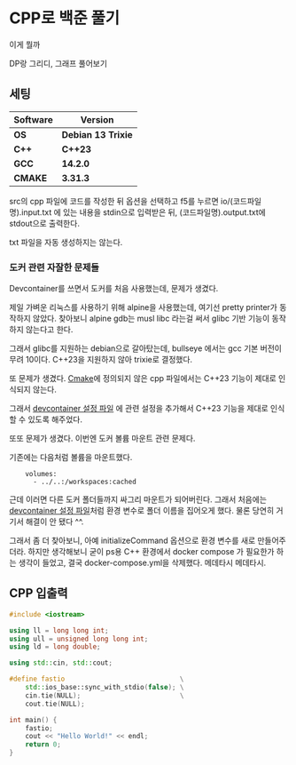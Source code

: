# CPP로 백준 풀기

이게 뭘까

DP랑 그리디, 그래프 풀어보기

## 세팅
  
|**Software**|**Version**|
|---|---|
|**OS**|**Debian 13 Trixie**|
|**C++**|**C++23**|
|**GCC**|**14.2.0**|
|**CMAKE**|**3.31.3**|

src의 cpp 파일에 코드를 작성한 뒤 옵션을 선택하고 f5를 누르면 io/(코드파일명).input.txt 에 있는 내용을 stdin으로 입력받은 뒤, (코드파일명).output.txt에 stdout으로 출력한다.

txt 파일을 자동 생성하지는 않는다.

### 도커 관련 자잘한 문제들

Devcontainer를 쓰면서 도커를 처음 사용했는데, 문제가 생겼다.

제일 가벼운 리눅스를 사용하기 위해 alpine을 사용했는데, 여기선 pretty printer가 동작하지 않았다. 찾아보니 alpine gdb는 musl libc 라는걸 써서 glibc 기반 기능이 동작하지 않는다고 한다.

그래서 glibc를 지원하는 debian으로 갈아탔는데, bullseye 에서는 gcc 기본 버전이 무려 10이다. C++23을 지원하지 않아 trixie로 결정했다.

또 문제가 생겼다. [Cmake](./CMakeLists.txt)에 정의되지 않은 cpp 파일에서는 C++23 기능이 제대로 인식되지 않는다.

그래서 [devcontainer 설정 파일](./.devcontainer/devcontainer.json#L14) 에 관련 설정을 추가해서 C++23 기능을 제대로 인식할 수 있도록 해주었다.

또또 문제가 생겼다. 이번엔 도커 볼륨 마운트 관련 문제다.

기존에는 다음처럼 볼륨을 마운트했다.

```compose
    volumes:
      - ../..:/workspaces:cached
```

근데 이러면 다른 도커 폴더들까지 싸그리 마운트가 되어버린다. 그래서 처음에는 [devcontainer 설정 파일](./.devcontainer/devcontainer.json#L5)처럼 환경 변수로 폴더 이름을 집어오게 했다. 물론 당연히 거기서 해결이 안 됐다 ^^.

그래서 좀 더 찾아보니, 아예 initializeCommand 옵션으로 환경 변수를 새로 만들어주더라. 하지만 생각해보니 굳이 ps용 C++ 환경에서 docker compose 가 필요한가 하는 생각이 들었고, 결국 docker-compose.yml을 삭제했다. 메데타시 메데타시.

## CPP 입출력

```cpp
#include <iostream>

using ll = long long int;
using ull = unsigned long long int;
using ld = long double;

using std::cin, std::cout;

#define fastio                             \
    std::ios_base::sync_with_stdio(false); \
    cin.tie(NULL);                         \
    cout.tie(NULL);

int main() {
    fastio;
    cout << "Hello World!" << endl;
    return 0;
}
```
